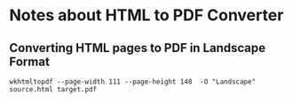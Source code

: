 # Notes about HTML to PDF Converter

## Converting HTML pages to PDF in Landscape Format

`wkhtmltopdf --page-width 111 --page-height 148  -O "Landscape" source.html target.pdf`
